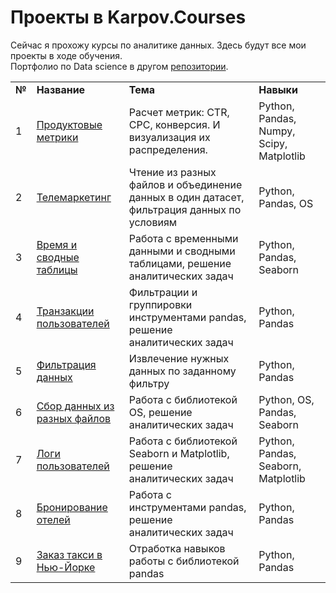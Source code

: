 # Проекты в Karpov.Courses

Сейчас я прохожу курсы по аналитике данных. Здесь будут все мои проекты в ходе обучения.<br/>
Портфолио по Data science в другом <a href="https://github.com/tashacraft/yandex-practicum" target="_blank">репозитории</a>.

<table>
<tr>
<td><b>№</b></td>
<td><b>Название</b></td>
<td><b>Тема</b></td>
<td><b>Навыки</b></td>
</tr>
<tr>
<td>1</td>
<td><a href="https://github.com/tashacraft/karpov-courses/tree/main/%D0%9F%D1%80%D0%BE%D0%B4%D1%83%D0%BA%D1%82%D0%BE%D0%B2%D1%8B%D0%B5%20%D0%BC%D0%B5%D1%82%D1%80%D0%B8%D0%BA%D0%B8">Продуктовые метрики</a></td>
<td>Расчет метрик: CTR, CPC, конверсия. И визуализация их распределения.</td>
<td>Python, Pandas, Numpy, Scipy, Matplotlib</td>
</tr>
<tr>
<td>2</td>
<td><a href="https://github.com/tashacraft/karpov-courses/tree/main/%D0%A2%D0%B5%D0%BB%D0%B5%D0%BC%D0%B0%D1%80%D0%BA%D0%B5%D1%82%D0%B8%D0%BD%D0%B3">Телемаркетинг</a></td>
<td>Чтение из разных файлов и объединение данных в один датасет, фильтрация данных по условиям</td>
<td>Python, Pandas, OS</td>
</tr>
<tr>
<td>3</td>
<td><a href="https://github.com/tashacraft/karpov-courses/tree/main/%D0%92%D1%80%D0%B5%D0%BC%D1%8F%20%D0%B8%20%D1%81%D0%B2%D0%BE%D0%B4%D0%BD%D1%8B%D0%B5%20%D1%82%D0%B0%D0%B1%D0%BB%D0%B8%D1%86%D1%8B">Время и сводные таблицы</a></td>
<td>Работа с временными данными и сводными таблицами, решение аналитических задач</td>
<td>Python, Pandas, Seaborn</td>
</tr>
<tr>
<td>4</td>
<td><a href="https://github.com/tashacraft/karpov-courses/tree/main/%D0%A2%D1%80%D0%B0%D0%BD%D0%B7%D0%B0%D0%BA%D1%86%D0%B8%D0%B8%20%D0%BF%D0%BE%D0%BB%D1%8C%D0%B7%D0%BE%D0%B2%D0%B0%D1%82%D0%B5%D0%BB%D0%B5%D0%B9">Транзакции пользователей</a></td>
<td>Фильтрации и группировки инструментами pandas, решение аналитических задач</td>
<td>Python, Pandas</td>
</tr>
<tr>
<td>5</td>
<td><a href="https://github.com/tashacraft/karpov-courses/tree/main/%D0%A4%D0%B8%D0%BB%D1%8C%D1%82%D1%80%D0%B0%D1%86%D0%B8%D1%8F%20%D0%B4%D0%B0%D0%BD%D0%BD%D1%8B%D1%85">Фильтрация данных</a></td>
<td>Извлечение нужных данных по заданному фильтру</td>
<td>Python, Pandas</td>
</tr>
<tr>
<td>6</td>
<td><a href="https://github.com/tashacraft/karpov-courses/tree/main/%D0%A1%D0%B1%D0%BE%D1%80%20%D0%B4%D0%B0%D0%BD%D0%BD%D1%8B%D1%85%20%D0%B8%D0%B7%20%D1%80%D0%B0%D0%B7%D0%BD%D1%8B%D1%85%20%D1%84%D0%B0%D0%B9%D0%BB%D0%BE%D0%B2">Сбор данных из разных файлов</a></td>
<td>Работа с библиотекой OS, решение аналитических задач</td>
<td>Python, OS, Pandas, Seaborn</td>
</tr>
<tr>
<td>7</td>
<td><a href="https://github.com/tashacraft/karpov-courses/tree/main/%D0%9B%D0%BE%D0%B3%D0%B8%20%D0%BF%D0%BE%D0%BB%D1%8C%D0%B7%D0%BE%D0%B2%D0%B0%D1%82%D0%B5%D0%BB%D0%B5%D0%B9">Логи пользователей</a></td>
<td>Работа с библиотекой Seaborn и Matplotlib, решение аналитических задач</td>
<td>Python, Pandas, Seaborn, Matplotlib</td>
</tr>
<tr>
<td>8</td>
<td><a href="https://github.com/tashacraft/karpov-courses/tree/main/%D0%91%D1%80%D0%BE%D0%BD%D0%B8%D1%80%D0%BE%D0%B2%D0%B0%D0%BD%D0%B8%D0%B5%20%D0%BE%D1%82%D0%B5%D0%BB%D0%B5%D0%B9">Бронирование отелей</a></td>
<td>Работа с инструментами pandas, решение аналитических задач</td>
<td>Python, Pandas</td>
</tr>
<tr>
<td>9</td>
<td><a href="https://github.com/tashacraft/karpov-courses/tree/main/%D0%97%D0%B0%D0%BA%D0%B0%D0%B7%20%D1%82%D0%B0%D0%BA%D1%81%D0%B8%20%D0%B2%20%D0%9D%D1%8C%D1%8E-%D0%99%D0%BE%D1%80%D0%BA%D0%B5">Заказ такси в Нью-Йорке</a></td>
<td>Отработка навыков работы с библиотекой pandas</td>
<td>Python, Pandas</td>
</tr>
</table>

